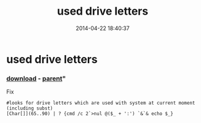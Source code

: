 ﻿---
pid:            5108
parent:         5101
children:       
poster:         greg zakahrov
title:          used drive letters
date:           2014-04-22 18:40:37
format:         posh
---

# used drive letters

### [download](5108.ps1) - [parent](5101.md)"

Fix

```posh
#looks for drive letters which are used with system at current moment (including subst)
[Char[]](65..90) | ? {cmd /c 2`>nul @($_ + ':') `&`& echo $_}
```
